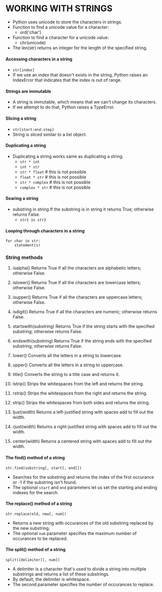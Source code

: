 # WORKING WITH STRINGS
- Python uses unicode to store the characters in strings.
- Function to find a unicode value for a character:
    - ord('char')
- Function to find a character for a unicode value:
    - chr(unicode)
- The len(str) returns an integer for the length of the specified string.

#### Accessing characters in a string
- `str[index]`
- If we use an index that doesn't exists in the string, Python raises an IndexError that indicates that the index is out of range.

#### Strings are immutable
- A string is immutable, which means that we can't change its characters.
- If we attempt to do that, Python raises a TypeError.

#### Slicing a string
- `str[start:end:step]`
- String is sliced similar to a list object.

#### Duplicating a string
- Duplicating a string works same as duplicating a string.
    - `str * int`
    - `int * str`
    - `str * float`     # this is not possible
    - `float * str`     # this is not possible
    - `str * complex`   # this is not possible
    - `complex * str`   # this is not possible

#### Searing a string
- substring in string
    If the substring is in string it returns True; otherwise returns False.
    - `str1 in str2`

#### Looping through characters in a string
```
for char in str:
    statement(s)
```


### String methods
1. isalpha()
    Returns True if all the characters are alphabetic letters; otherwise False.
2. islower()
    Returns True if all the characters are lowercase letters; otherwise False.
3. isupper()
    Returns True if all the characters are uppercase letters; otherwise False.
4. isdigit()
    Returns True if all the characters are numeric; otherwise returns False.

5. startswith(substring)
    Returns True if the string starts with the specified substring; otherwise returns False.

6. endswith(substring)
    Returns True if the string ends with the specified substring; otherwise returns False.

7. lower()
    Converts all the letters in a string to lowercase.

8. upper()
    Converts all the letters in a string to uppercase.

9. title()
    Converts the string to a title case and returns it.

10. lstrip()
    Strips the whitespaces from the left and returns the string.

11. rstrip()
    Strips the whitespaces from the right and returns the string.

12. strip()
    Strips the whitespaces from both sides and returns the string.

13. ljust(width)
    Returns a left-justified string with spaces add to fill out the width.

14. rjust(width)
    Returns a right-justified string with spaces add to fill out the width.

15. center(width)
    Returns a centered string with spaces add to fill out the width.


#### The find() method of a string
```
str.find(substring[, start[, end]])
```

- Searches for the substring and returns the index of the first occurance or -1 if the substring isn't found.
- The optional `start` and `end` parameters let us set the starting and ending indexes for the search.


#### The replace() method of a string

```
str.replace(old, new[, num])
```

- Returns a new string with occurances of the old substring replaced by the new substring.
- The optional `num` parameter specifies the maximum number of occurances to be replaced.


#### The split() method of a string
```
split([delimiter][, num])
```

- A delimiter is a character that's used to divide a string into multiple substrings and returns a list of these substrings.
- By default, the delimiter is whitespace.
- The second parameter specifies the number of occurances to replace.

